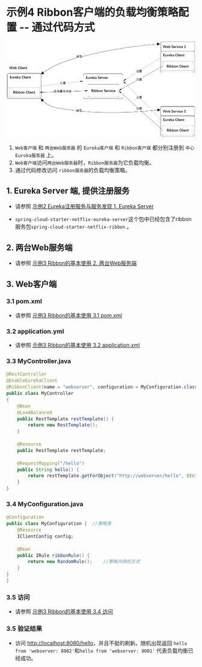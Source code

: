 # 示例4 Ribbon客户端的负载均衡策略配置 -- 通过代码方式

![framework.png](framework.png)

1. `Web客户端` 和 `两台Web服务器` 的 `Euroka客户端` 和 `Ribbon客户端` 都分别注册到 `中心Euroka服务器` 上。
2. `Web客户端`访问`两台Web服务器`时，`Ribbon服务器`为它负载均衡。
3. 通过代码修改访问 `ribbon服务器`的负载均衡策略。

## 1. Eureka Server 端, 提供注册服务

* 请参照 [示例2 Eureka注册服务与服务发现 1. Eureka Server](../eg02/readme.md#1-Eureka-Server)

* `spring-cloud-starter-netflix-eureka-server`这个包中已经包含了ribbon服务包`spring-cloud-starter-netflix-ribbon` 。

## 2. 两台Web服务端

* 请参照 [示例3 Ribbon的基本使用 2. 两台Web服务端](../eg03/readme.md#2-两台Web服务端)

## 3. Web客户端

### 3.1 pom.xml

* 请参照 [示例3 Ribbon的基本使用 3.1 pom.xml](../eg03/readme.md#31-pomxml)

### 3.2 application.yml

* 请参照 [示例3 Ribbon的基本使用 3.2 application.xml](../eg03/readme.md#32-applicationyml)

### 3.3 MyController.java

```java
@RestController
@EnableEurekaClient
@RibbonClient(name = "webserver", configuration = MyConfiguration.class)   //这里使用到了ribbon的策略注解
public class MyController
{
    @Bean
    @LoadBalanced
    public RestTemplate restTemplate() {
        return new RestTemplate();
    }

    @Resource
    public RestTemplate restTemplate;

    @RequestMapping("/hello")
    public String hello() {
        return restTemplate.getForObject("http://webserver/hello", String.class);
    }
}
```

### 3.4 MyConfiguration.java

```java
@Configuration
public class MyConfiguration {  //策略类
    @Resource
    IClientConfig config;

    @Bean
    public IRule ribbonRule() {
        return new RandomRule();    //策略为随机方式
    }
}
}
```

### 3.5 访问

* 请参照 [示例3 Ribbon的基本使用 3.4 访问](../eg03/readme.md#34-访问)

### 3.5 验证结果

* 访问 <http://localhost:8080/hello>，并且不挺的刷新。随机出现返回 `hello from 'webserver: 8002'`和`hello from 'webserver: 8001'` 代表负载均衡已经成功。